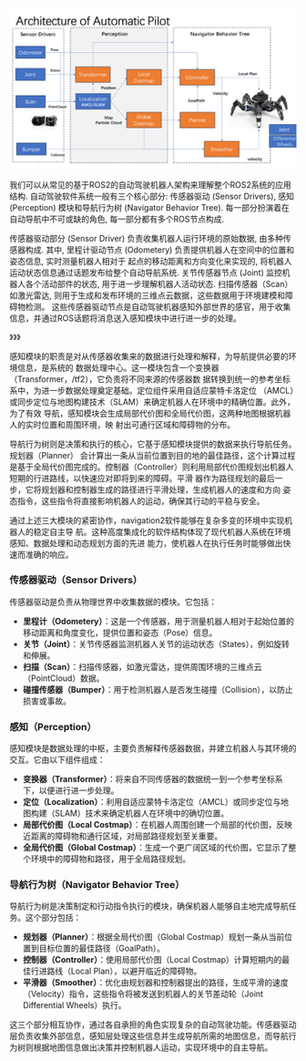 ![](../../attach/2024-03-23_16-00.png)

我们可以从常见的基于ROS2的自动驾驶机器人架构来理解整个ROS2系统的应用结构. 自动驾驶软件系统一般有三个核心部分: 传感器驱动 (Sensor Drivers), 感知 (Perception) 模块和导航行为树 (Navigator Behavior Tree). 每一部分扮演着在自动导航中不可或缺的角色, 每一部分都有多个ROS节点构成.

传感器驱动部分 (Sensor Driver) 负责收集机器人运行环境的原始数据, 由多种传感器构成. 其中, 
里程计驱动节点 (Odometery) 负责提供机器人在空间中的位置和姿态信息, 实时测量机器人相对于
起点的移动距离和方向变化来实现的, 将机器人运动状态信息通过话题发布给整个自动导航系统. 
关节传感器节点 (Joint) 监控机器人各个活动部件的状态, 用于进一步理解机器人活动状态. 扫描传感器（Scan）如激光雷达, 则用于生成和发布环境的三维点云数据，这些数据用于环境建模和障碍物检测。
这些传感器驱动节点是自动驾驶机器感知外部世界的感官，用于收集信息，并通过ROS话题将消息送入感知模块中进行进一步的处理。

》》》

感知模块的职责是对从传感器收集来的数据进行处理和解释，为导航提供必要的环境信息，是系统的
数据处理中心。这一模块包含一个变换器（Transformer，/tf2），它负责将不同来源的传感器数
据转换到统一的参考坐标系中，为进一步数据处理奠定基础。定位组件采用自适应蒙特卡洛定位
（AMCL）或同步定位与地图构建技术（SLAM）来确定机器人在环境中的精确位置。此外，为了有效
导航，感知模块会生成局部代价图和全局代价图，这两种地图根据机器人的实时位置和周围环境，映
射出可通行区域和障碍物的分布。

导航行为树则是决策和执行的核心，它基于感知模块提供的数据来执行导航任务。规划器（Planner）
会计算出一条从当前位置到目的地的最佳路径，这个计算过程是基于全局代价图完成的。控制器（Controller）则利用局部代价图规划出机器人短期的行进路线，以快速应对即将到来的障碍。平滑
器作为路径规划的最后一步，它将规划器和控制器生成的路径进行平滑处理，生成机器人的速度和方向
姿态指令，这些指令将直接影响机器人的运动，确保其行动的平稳与安全。

通过上述三大模块的紧密协作，navigation2软件能够在复杂多变的环境中实现机器人的稳定自主导
航。这种高度集成化的软件结构体现了现代机器人系统在环境感知、数据处理和动态规划方面的先进
能力，使机器人在执行任务时能够做出快速而准确的响应。

### 传感器驱动（Sensor Drivers）

传感器驱动是负责从物理世界中收集数据的模块。它包括：

- **里程计（Odometery）**：这是一个传感器，用于测量机器人相对于起始位置的移动距离和角度变化，提供位置和姿态（Pose）信息。
- **关节（Joint）**：关节传感器监测机器人关节的运动状态（States），例如旋转和伸展。
- **扫描（Scan）**：扫描传感器，如激光雷达，提供周围环境的三维点云（PointCloud）数据。
- **碰撞传感器（Bumper）**：用于检测机器人是否发生碰撞（Collision），以防止损害或事故。

### 感知（Perception）

感知模块是数据处理的中枢，主要负责解释传感器数据，并建立机器人与其环境的交互。它由以下组件组成：

- **变换器（Transformer）**：将来自不同传感器的数据统一到一个参考坐标系下，以便进行进一步处理。
- **定位（Localization）**：利用自适应蒙特卡洛定位（AMCL）或同步定位与地图构建（SLAM）技术来确定机器人在环境中的确切位置。
- **局部代价图（Local Costmap）**：在机器人周围创建一个局部的代价图，反映近距离的障碍物和通行区域，对局部路径规划至关重要。
- **全局代价图（Global Costmap）**：生成一个更广阔区域的代价图，它显示了整个环境中的障碍物和路径，用于全局路径规划。

### 导航行为树（Navigator Behavior Tree）

导航行为树是决策制定和行动指令执行的模块，确保机器人能够自主地完成导航任务。这个部分包括：

- **规划器（Planner）**：根据全局代价图（Global Costmap）规划一条从当前位置到目标位置的最佳路径（GoalPath）。
- **控制器（Controller）**：使用局部代价图（Local Costmap）计算短期内的最佳行进路线（Local Plan），以避开临近的障碍物。
- **平滑器（Smoother）**：优化由规划器和控制器提出的路径，生成平滑的速度（Velocity）指令，这些指令将被发送到机器人的关节差动轮（Joint Differential Wheels）执行。

这三个部分相互协作，通过各自承担的角色实现复杂的自动驾驶功能。传感器驱动层负责收集外部信息，感知层处理这些信息并生成导航所需的地图信息，而导航行为树则根据地图信息做出决策并控制机器人运动，实现环境中的自主导航。


